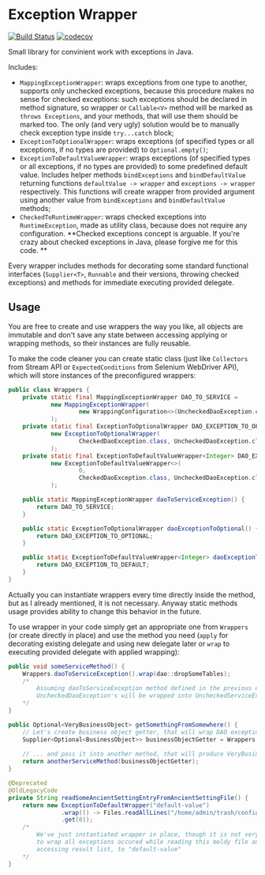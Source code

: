 # Exception Wrapper
[![Build Status](https://travis-ci.org/vanashimko/exception-wrapper.svg?branch=master)](https://travis-ci.org/vanashimko/exception-wrapper)
[![codecov](https://codecov.io/gh/vanashimko/exception-wrapper/branch/master/graph/badge.svg)](https://codecov.io/gh/vanashimko/exception-wrapper)

Small library for convinient work with exceptions in Java.

Includes:
- ```MappingExceptionWrapper```: wraps exceptions from one type to another, supports only unchecked exceptions, because this procedure makes no sense for checked exceptions: such exceptions should be declared in method signature, so wrapper or `Callable<V>` method will be marked as `throws Exceptions`, and your methods, that will use them should be marked too. The only (and very ugly) solution would be to manually check exception type inside `try...catch` block;
- ```ExceptionToOptionalWrapper```: wraps exceptions (of specified types or all exceptions, if no types are provided) to ```Optional.empty()```;
- ```ExceptionToDefaultValueWrapper```: wraps exceptions (of specified types or all exceptions, if no types are provided) to some predefined default value. Includes helper methods `bindExceptions` and `bindDefaultValue` returning functions `defaultValue -> wrapper` and `exceptions -> wrapper` respectively. This functions will create wrapper from provided argument using another value from `bindExceptions` and `bindDefaultValue` methods;
- ```CheckedToRuntimeWrapper```: wraps checked exceptions into ```RuntimeException```, made as utility class, because does not require any configuration. **Checked exceptions concept is arguable. If you're crazy about checked exceptions in Java, please forgive me for this code. **

Every wrapper includes methods for decorating some standard functional interfaces (```Supplier<T>```, ```Runnable``` and their versions, throwing checked exceptions) and methods for immediate executing provided delegate. 

## Usage

You are free to create and use wrappers the way you like, all objects are immutable and don't save any state between accessing applying or wrapping methods, so their instances are fully reusable. 

To make the code cleaner you can create static class (just like `Collectors` from Stream API or `ExpectedConditions` from Selenium WebDriver API), which will store instances of the preconfigured wrappers:

```java
public class Wrappers {
    private static final MappingExceptionWrapper DAO_TO_SERVICE =
            new MappingExceptionWrapper(
                    new WrappingConfiguration<>(UncheckedDaoException.class, UncheckedServiceException::new)
            );
    private static final ExceptionToOptionalWrapper DAO_EXCEPTION_TO_OPTIONAL =
            new ExceptionToOptionalWrapper(
                    CheckedDaoException.class, UncheckedDaoException.class
            );
    private static final ExceptionToDefaultValueWrapper<Integer> DAO_EXCEPTION_TO_DEFAULT =
            new ExceptionToDefaultValueWrapper<>(
                    0,
                    CheckedDaoException.class, UncheckedDaoException.class
            );

    public static MappingExceptionWrapper daoToServiceException() {
        return DAO_TO_SERVICE;
    }

    public static ExceptionToOptionalWrapper daoExceptionToOptional() {
        return DAO_EXCEPTION_TO_OPTIONAL;
    }

    public static ExceptionToDefaultValueWrapper<Integer> daoExceptionToDefaultValue() {
        return DAO_EXCEPTION_TO_DEFAULT;
    }
}
```

Actually you can instantiate wrappers every time directly inside the method, but as I already mentioned, it is not necessary. Anyway static methods usage provides ability to change this behavior in the future.

To use wrapper in your code simply get an appropriate one from `Wrappers` (or create directly in place) and use the method you need (`apply` for decorating existing delegate and using new delegate later or `wrap` to executing provided delegate with applied wrapping):

```java
public void someServiceMethod() {
    Wrappers.daoToServiceException().wrap(dao::dropSomeTables); 
    /* 
        Assuming daoToServiceException method defined in the previous example, 
        UncheckedDaoException's will be wrapped into UncheckedServiceException 
    */
}

public Optional<VeryBusinessObject> getSomethingFromSomewhere() {
    // Let's create business object getter, that will wrap DAO exceptions into Optional.empty()
    Supplier<Optional<BusinessObject>> businessObjectGetter = Wrappers.daoExceptionToOptional()
                                                                      .applyTo(dao::getBusinessObject); 
    // ... and pass it into another method, that will produce VeryBusinessObject (optional, of course)
    return anotherServiceMethod(businessObjectGetter);
}

@Deprecated
@OldLegacyCode
private String readSomeAncientSettingEntryFromAncientSettingFile() {  
    return new ExceptionToDefaultWrapper("default-value")
               .wrap(() -> Files.readAllLines("/home/admin/trash/config.cfg")
               .get(0));
    /*  
        We've just instantiated wrapper in place, though it is not very efficient, 
        to wrap all exceptions occured while reading this moldy file and even possible IndexOutOfBoundException,
        accessing result list, to "default-value" 
    */
}
```
